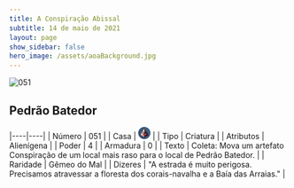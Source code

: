 ```yaml
---
title: A Conspiração Abissal
subtitle: 14 de maio de 2021
layout: page
show_sidebar: false
hero_image: /assets/aoaBackground.jpg
---
```


![051](https://cards-keyforge.s3.eu-north-1.amazonaws.com/media/pt/tac/051.png)

## Pedrão Batedor

|----|----|
| Número | 051 |
| Casa | ![Conspiracy](https://raw.githubusercontent.com/cardsofkeyforge/cardsofkeyforge.github.io/master/tac/conspiracy.png "Conspiração") |
| Tipo | Criatura |
| Atributos | Alienígena |
| Poder | 4 |
| Armadura | 0 |
| Texto | Coleta: Mova um artefato Conspiração  de um local mais raso para o local de  Pedrão Batedor. |
| Raridade | Gêmeo do Mal |
| Dizeres | "A estrada é muito perigosa. Precisamos atravessar  a floresta dos corais-navalha e a Baía das Arraias." |
